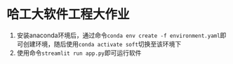 # 哈工大软件工程大作业
1. 安装anaconda环境后，通过命令`conda env create -f environment.yaml`即可创建环境，随后使用`conda activate soft`切换至该环境下
2. 使用命令`streamlit run app.py`即可运行软件